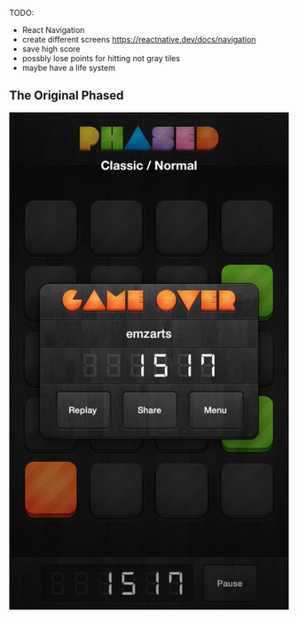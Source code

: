TODO: 
* React Navigation
* create different screens https://reactnative.dev/docs/navigation
* save high score 
* possbly lose points for hitting not gray tiles 
* maybe have a life system

## The Original Phased 

![Screenshot of the game over menu for the original Phased app](/assets/images/phased_original.JPG)